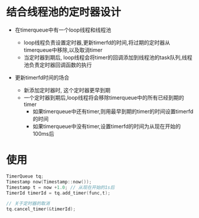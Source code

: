 # 结合线程池的定时器设计

* 在timerqueue中有一个loop线程和线程池
   * loop线程负责设置定时器,更新timerfd的时间,将过期的定时器从timerqueue中移除,以及取消timer
   * 当定时器到期后, loop线程会将timer的回调添加到线程池的task队列,线程池负责定时器回调函数的执行
 
 * 更新timerfd时间的场合
   * 新添加定时器时, 这个定时器更早到期
   * 一个定时器到期后,loop线程将会移除timerqueue中的所有已经到期的timer
     * 如果timerqueue中还有timer,则用最早到期的timer的时间设置timerfd的时间
     * 如果timerqueue中没有timer,设置timerfd的时间为从现在开始的100ms后
     
 # 使用
 ```cpp
 TimerQueue tq;
 Timestamp now(Timestamp::now());
 Timestamp t = now +1.0; // 从现在开始的1s后
 TimerId timerId = tq.add_timer(func,t);
 
 // 关于定时器的取消
 tq.cancel_timer(&timerId);
 ```
